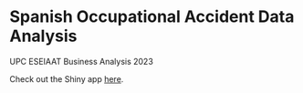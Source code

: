 # Spanish Occupational Accident Data Analysis

UPC ESEIAAT
Business Analysis 2023

Check out the Shiny app [here](https://luisgentner.shinyapps.io/SODA/).
